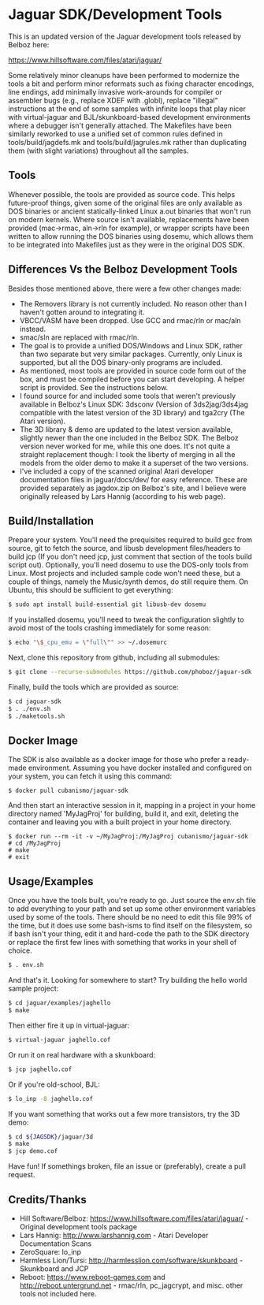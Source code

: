 # Jaguar SDK/Development Tools

This is an updated version of the Jaguar development tools released by Belboz here:

https://www.hillsoftware.com/files/atari/jaguar/

Some relatively minor cleanups have been performed to modernize the tools a bit and perform minor reformats such as fixing character encodings, line endings, add minimally invasive work-arounds for compiler or assembler bugs (e.g., replace XDEF with .globl), replace "illegal" instructions at the end of some samples with infinite loops that play nicer with virtual-jaguar and BJL/skunkboard-based development environments where a debugger isn't generally attached.  The Makefiles have been similarly reworked to use a unified set of common rules defined in tools/build/jagdefs.mk and tools/build/jagrules.mk rather than duplicating them (with slight variations) throughout all the samples.

## Tools

Whenever possible, the tools are provided as source code.  This helps future-proof things, given some of the original files are only available as DOS binaries or ancient statically-linked Linux a.out binaries that won't run on modern kernels.  Where source isn't available, replacements have been provided (mac->rmac, aln->rln for example), or wrapper scripts have been written to allow running the DOS binaries using dosemu, which allows them to be integrated into Makefiles just as they were in the original DOS SDK.

## Differences Vs the Belboz Development Tools

Besides those mentioned above, there were a few other changes made:

* The Removers library is not currently included.  No reason other than I haven't gotten around to integrating it.
* VBCC/VASM have been dropped.  Use GCC and rmac/rln or mac/aln instead.
* smac/sln are replaced with rmac/rln.
* The goal is to provide a unified DOS/Windows and Linux SDK, rather than two separate but very similar packages.  Currently, only Linux is supported, but all the DOS binary-only programs are included.
* As mentioned, most tools are provided in source code form out of the box, and must be compiled before you can start developing.  A helper script is provided.  See the instructions below.
* I found source for and included some tools that weren't previously available in Belboz's Linux SDK: 3dsconv (Version of 3ds2jag/3ds4jag compatible with the latest version of the 3D library) and tga2cry (The Atari version).
* The 3D library & demo are updated to the latest version available, slightly newer than the one included in the Belboz SDK.  The Belboz version never worked for me, while this one does.  It's not quite a straight replacement though: I took the liberty of merging in all the models from the older demo to make it a superset of the two versions.
* I've included a copy of the scanned original Atari developer documentation
files in jaguar/docs/dev/ for easy reference.  These are provided separately
as jagdox.zip on Belboz's site, and I believe were originally released by
Lars Hannig (according to his web page).

## Build/Installation

Prepare your system.  You'll need the prequisites required to build gcc from source, git to fetch the source, and libusb development files/headers to build jcp (If you don't need jcp, just comment that section of the tools build script out).  Optionally, you'll need dosemu to use the DOS-only tools from Linux.  Most projects and included sample code won't need these, but a couple of things, namely the Music/synth demos, do still require them.  On Ubuntu, this should be sufficient to get everything:

````sh
$ sudo apt install build-essential git libusb-dev dosemu
````

If you installed dosemu, you'll need to tweak the configuration slightly to avoid most of the tools crashing immediately for some reason:

````sh
$ echo "\$_cpu_emu = \"full\"" >> ~/.dosemurc
````

Next, clone this repository from github, including all submodules:

````sh
$ git clone --recurse-submodules https://github.com/phoboz/jaguar-sdk
````

Finally, build the tools which are provided as source:

````sh
$ cd jaguar-sdk
$ . ./env.sh
$ ./maketools.sh
````

## Docker Image

The SDK is also available as a docker image for those who prefer a ready-made environment. Assuming you have docker installed and configured on your system, you can fetch it using this command:

    $ docker pull cubanismo/jaguar-sdk

And then start an interactive session in it, mapping in a project in your home directory named 'MyJagProj' for building, build it, and exit, deleting the container and leaving you with a built project in your home directory.

    $ docker run --rm -it -v ~/MyJagProj:/MyJagProj cubanismo/jaguar-sdk
    # cd /MyJagProj
    # make
    # exit

## Usage/Examples

Once you have the tools built, you're ready to go.  Just source the env.sh file to add everything to your path and set up some other environment variables used by some of the tools.  There should be no need to edit this file 99% of the time, but it does use some bash-isms to find itself on the filesystem, so if bash isn't your thing, edit it and hard-code the path to the SDK directory or replace the first few lines with something that works in your shell of choice.

````sh
$ . env.sh
````

And that's it.  Looking for somewhere to start?  Try building the hello world sample project:

````sh
$ cd jaguar/examples/jaghello
$ make
````

Then either fire it up in virtual-jaguar:

````sh
$ virtual-jaguar jaghello.cof
````

Or run it on real hardware with a skunkboard:

````sh
$ jcp jaghello.cof
````

Or if you're old-school, BJL:

````sh
$ lo_inp -8 jaghello.cof
````

If you want something that works out a few more transistors, try the 3D demo:

````sh
$ cd ${JAGSDK}/jaguar/3d
$ make
$ jcp demo.cof
````

Have fun!  If somethings broken, file an issue or (preferably), create a pull request.

## Credits/Thanks

* Hill Software/Belboz: https://www.hillsoftware.com/files/atari/jaguar/ - Original development tools package
* Lars Hannig: http://www.larshannig.com - Atari Developer Documentation Scans
* ZeroSquare: lo_inp
* Harmless Lion/Tursi: http://harmlesslion.com/software/skunkboard - Skunkboard and JCP
* Reboot: https://www.reboot-games.com and http://reboot.untergrund.net - rmac/rln, pc_jagcrypt, and misc. other tools not included here.
